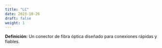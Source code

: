 ```yaml
---
title: "LC"
date: 2023-10-26
draft: false
weight: 1
---
```


**Definición:** Un conector de fibra óptica diseñado para conexiones rápidas y fiables.
